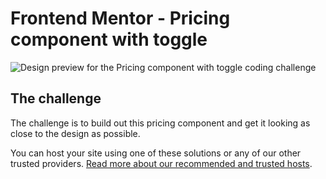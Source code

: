 # Frontend Mentor - Pricing component with toggle

![Design preview for the Pricing component with toggle coding challenge](./design/desktop-preview.jpg)

## The challenge

The challenge is to build out this pricing component and get it looking as close to the design as possible.

You can host your site using one of these solutions or any of our other trusted providers. [Read more about our recommended and trusted hosts](https://medium.com/frontend-mentor/frontend-mentor-trusted-hosting-providers-bf000dfebe).

